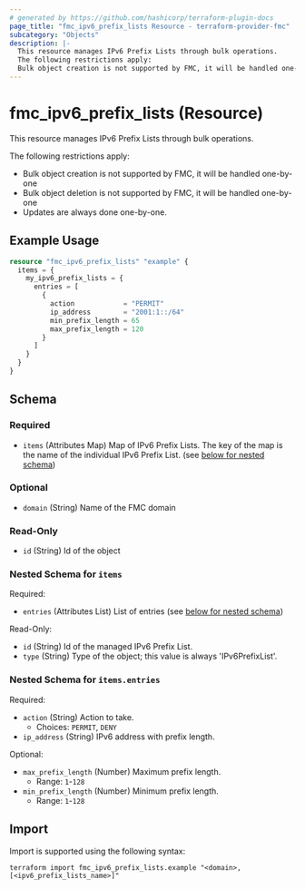 ```yaml
---
# generated by https://github.com/hashicorp/terraform-plugin-docs
page_title: "fmc_ipv6_prefix_lists Resource - terraform-provider-fmc"
subcategory: "Objects"
description: |-
  This resource manages IPv6 Prefix Lists through bulk operations.
  The following restrictions apply:
  Bulk object creation is not supported by FMC, it will be handled one-by-oneBulk object deletion is not supported by FMC, it will be handled one-by-oneUpdates are always done one-by-one.
---
```


# fmc_ipv6_prefix_lists (Resource)

This resource manages IPv6 Prefix Lists through bulk operations.

The following restrictions apply:
  - Bulk object creation is not supported by FMC, it will be handled one-by-one
  - Bulk object deletion is not supported by FMC, it will be handled one-by-one
  - Updates are always done one-by-one.

## Example Usage

```terraform
resource "fmc_ipv6_prefix_lists" "example" {
  items = {
    my_ipv6_prefix_lists = {
      entries = [
        {
          action            = "PERMIT"
          ip_address        = "2001:1::/64"
          min_prefix_length = 65
          max_prefix_length = 120
        }
      ]
    }
  }
}
```

<!-- schema generated by tfplugindocs -->
## Schema

### Required

- `items` (Attributes Map) Map of IPv6 Prefix Lists. The key of the map is the name of the individual IPv6 Prefix List. (see [below for nested schema](#nestedatt--items))

### Optional

- `domain` (String) Name of the FMC domain

### Read-Only

- `id` (String) Id of the object

<a id="nestedatt--items"></a>
### Nested Schema for `items`

Required:

- `entries` (Attributes List) List of entries (see [below for nested schema](#nestedatt--items--entries))

Read-Only:

- `id` (String) Id of the managed IPv6 Prefix List.
- `type` (String) Type of the object; this value is always 'IPv6PrefixList'.

<a id="nestedatt--items--entries"></a>
### Nested Schema for `items.entries`

Required:

- `action` (String) Action to take.
  - Choices: `PERMIT`, `DENY`
- `ip_address` (String) IPv6 address with prefix length.

Optional:

- `max_prefix_length` (Number) Maximum prefix length.
  - Range: `1`-`128`
- `min_prefix_length` (Number) Minimum prefix length.
  - Range: `1`-`128`

## Import

Import is supported using the following syntax:

```shell
terraform import fmc_ipv6_prefix_lists.example "<domain>,[<ipv6_prefix_lists_name>]"
```
